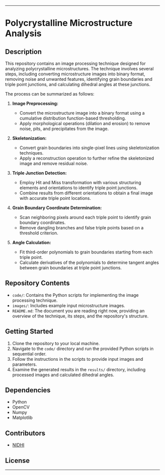 
---

# Polycrystalline Microstructure Analysis

## Description

This repository contains an image processing technique designed for analyzing polycrystalline microstructures. The technique involves several steps, including converting microstructure images into binary format, removing noise and unwanted features, identifying grain boundaries and triple point junctions, and calculating dihedral angles at these junctions.

The process can be summarized as follows:

1. **Image Preprocessing:**
   - Convert the microstructure image into a binary format using a cumulative distribution function-based thresholding.
   - Apply morphological operations (dilation and erosion) to remove noise, pits, and precipitates from the image.

2. **Skeletonization:**
   - Convert grain boundaries into single-pixel lines using skeletonization techniques.
   - Apply a reconstruction operation to further refine the skeletonized image and remove residual noise.

3. **Triple Junction Detection:**
   - Employ Hit and Miss transformation with various structuring elements and orientations to identify triple point junctions.
   - Combine results from different orientations to obtain a final image with accurate triple point locations.

4. **Grain Boundary Coordinate Determination:**
   - Scan neighboring pixels around each triple point to identify grain boundary coordinates.
   - Remove dangling branches and false triple points based on a threshold criterion.

5. **Angle Calculation:**
   - Fit third-order polynomials to grain boundaries starting from each triple point.
   - Calculate derivatives of the polynomials to determine tangent angles between grain boundaries at triple point junctions.

## Repository Contents

- `code/`: Contains the Python scripts for implementing the image processing technique.
- `images/`: Includes example input microstructure images.
- `README.md`: The document you are reading right now, providing an overview of the technique, its steps, and the repository's structure.

## Getting Started

1. Clone the repository to your local machine.
2. Navigate to the `code/` directory and run the provided Python scripts in sequential order.
3. Follow the instructions in the scripts to provide input images and parameters.
4. Examine the generated results in the `results/` directory, including processed images and calculated dihedral angles.

## Dependencies

- Python 
- OpenCV 
- Numpy 
- Matplotlib 

## Contributors

- [NIDHI](https://github.com/nidhiyadav2003)

## License


---
